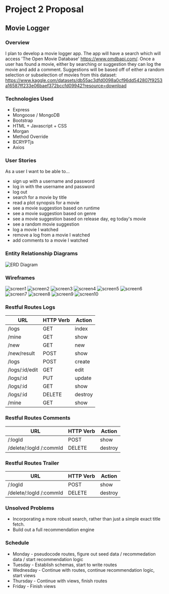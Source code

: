# Project 2 Proposal
## Movie Logger

### Overview 
I plan to develop a movie logger app. The app will have a search which will access 'The Open Movie Database' https://www.omdbapi.com/.
Once a user has found a movie, either by searching or suggestion they can log the movie and add a comment. Suggestions will be based off of either a random selection or subselection of movies from this dataset: https://www.kaggle.com/datasets/db55ac3dfd0098a0cf96dd542807f9253a16587ff233e06baef372bccfd09942?resource=download


### Technologies Used
* Express
* Mongoose / MongoDB
* Bootstrap
* HTML + Javascript + CSS
* Morgan
* Method Override
* BCRYPTjs
* Axios

### User Stories
As a user I want to be able to...
* sign up with a username and password
* log in with the username and password
* log out
* search for a movie by title
* read a plot synopsis for a movie
* see a movie suggestion based on runtime
* see a movie suggestion based on genre
* see a movie suggestion based on release day, eg today's movie
* see a random movie suggestion
* log a movie I watched
* remove a log from a movie I watched
* add comments to a movie I watched

### Entity Relationship Diagrams
![ERD Diagram](/Movie%20logger%20ERD.drawio.png "erd diagram")

### Wireframes
![screen1](/planning-docs/movie%20logger/movie%20logger.001.jpeg "screen1")
![screen2](/planning-docs/movie%20logger/movie%20logger.002.jpeg "screen2")
![screen3](/planning-docs/movie%20logger/movie%20logger.003.jpeg "screen3")
![screen4](/planning-docs/movie%20logger/movie%20logger.004.jpeg "screen4")
![screen5](/planning-docs/movie%20logger/movie%20logger.005.jpeg "screen5")
![screen6](/planning-docs/movie%20logger/movie%20logger.006.jpeg "screen6")
![screen7](/planning-docs/movie%20logger/movie%20logger.007.jpeg "screen7")
![screen8](/planning-docs/movie%20logger/movie%20logger.008.jpeg "screen8")
![screen9](/planning-docs/movie%20logger/movie%20logger.009.jpeg "screen9")
![screen10](/planning-docs/movie%20logger/movie%20logger.010.jpeg "screen10")

### Restful Routes Logs
| URL      | HTTP Verb | Action |
| ----------- | ----------- |-----------|
| /logs      | GET       | index       |
| /mine   | GET        |show |
| /new   | GET        |new |
| /new/result   | POST        |show |
| /logs   | POST        |create |
| /logs/:id/edit   | GET        |edit |
| /logs/:id   | PUT        |update |
| /logs/:id   | GET        |show |
| /logs/:id   | DELETE        |destroy |
| /mine   | GET        |show |

### Restful Routes Comments
| URL      | HTTP Verb | Action |
| ----------- | ----------- |-----------|
| /:logId      | POST       | show       |
| /delete/:logId /:commId     | DELETE       | destroy       |

### Restful Routes Trailer
| URL      | HTTP Verb | Action |
| ----------- | ----------- |-----------|
| /:logId      | POST       | show       |
| /delete/:logId /:commId     | DELETE       | destroy       |

### Unsolved Problems
- Incorporating a more robust search, rather than just a simple exact title fetch.
- Build out a full recommendation engine

### Schedule
* Monday - pseudocode routes, figure out seed data / recommedation data / start recommendation logic
* Tuesday - Establish schemas, start to write routes
* Wednesday - Continue with routes, continue recommendation logic, start views
* Thursday - Continue with views, finish routes
* Friday - Finish views